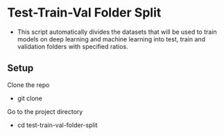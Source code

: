 # Test-Train-Val Folder Split
 * This script automatically divides the datasets that will be used to train models on deep learning and machine learning into test, train and validation folders with specified ratios.

## Setup
Clone the repo

 * git clone

Go to the project directory

 * cd test-train-val-folder-split
